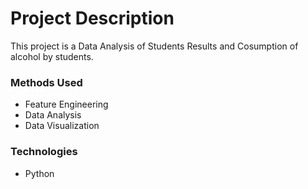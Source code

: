 
# Project Description
This project is a Data Analysis of Students Results and Cosumption of alcohol by students.


### Methods Used
* Feature Engineering
* Data Analysis
* Data Visualization



### Technologies 
* Python



